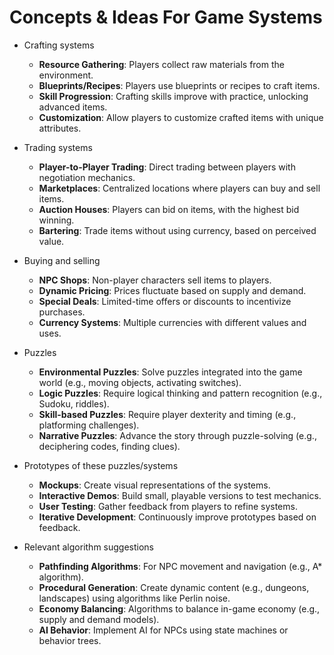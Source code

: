# Concepts & Ideas For Game Systems
- Crafting systems
  - **Resource Gathering**: Players collect raw materials from the environment.
  - **Blueprints/Recipes**: Players use blueprints or recipes to craft items.
  - **Skill Progression**: Crafting skills improve with practice, unlocking advanced items.
  - **Customization**: Allow players to customize crafted items with unique attributes.

- Trading systems
  - **Player-to-Player Trading**: Direct trading between players with negotiation mechanics.
  - **Marketplaces**: Centralized locations where players can buy and sell items.
  - **Auction Houses**: Players can bid on items, with the highest bid winning.
  - **Bartering**: Trade items without using currency, based on perceived value.

- Buying and selling
  - **NPC Shops**: Non-player characters sell items to players.
  - **Dynamic Pricing**: Prices fluctuate based on supply and demand.
  - **Special Deals**: Limited-time offers or discounts to incentivize purchases.
  - **Currency Systems**: Multiple currencies with different values and uses.

- Puzzles
  - **Environmental Puzzles**: Solve puzzles integrated into the game world (e.g., moving objects, activating switches).
  - **Logic Puzzles**: Require logical thinking and pattern recognition (e.g., Sudoku, riddles).
  - **Skill-based Puzzles**: Require player dexterity and timing (e.g., platforming challenges).
  - **Narrative Puzzles**: Advance the story through puzzle-solving (e.g., deciphering codes, finding clues).

- Prototypes of these puzzles/systems
  - **Mockups**: Create visual representations of the systems.
  - **Interactive Demos**: Build small, playable versions to test mechanics.
  - **User Testing**: Gather feedback from players to refine systems.
  - **Iterative Development**: Continuously improve prototypes based on feedback.

- Relevant algorithm suggestions
  - **Pathfinding Algorithms**: For NPC movement and navigation (e.g., A* algorithm).
  - **Procedural Generation**: Create dynamic content (e.g., dungeons, landscapes) using algorithms like Perlin noise.
  - **Economy Balancing**: Algorithms to balance in-game economy (e.g., supply and demand models).
  - **AI Behavior**: Implement AI for NPCs using state machines or behavior trees.